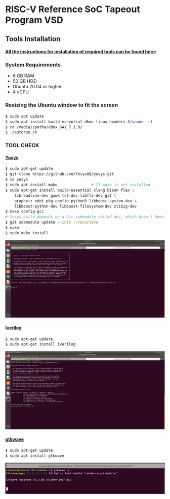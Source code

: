 
# RISC-V Reference SoC Tapeout Program VSD

## Tools Installation

#### <ins>All the instructions for installation of required tools can be found here:</ins>

### **System Requirements**
- 6 GB RAM
- 50 GB HDD
- Ubuntu 20.04 or higher
- 4 vCPU

### **Resizing the Ubuntu window to fit the screen**
```bash
$ sudo apt update
$ sudo apt install build-essential dkms linux-headers-$(uname -r)
$ cd /media/spatha/VBox_GAs_7.1.8/
$ ./autorun.sh
```

### **TOOL CHECK**

#### <ins>**Yosys**</ins>
```bash
$ sudo apt-get update
$ git clone https://github.com/YosysHQ/yosys.git
$ cd yosys
$ sudo apt install make               # If make is not installed
$ sudo apt-get install build-essential clang bison flex \
    libreadline-dev gawk tcl-dev libffi-dev git \
    graphviz xdot pkg-config python3 libboost-system-dev \
    libboost-python-dev libboost-filesystem-dev zlib1g-dev
$ make config-gcc
# Yosys build depends on a Git submodule called abc, which hasn't been initialized yet. You need to run the following command before running make
$ git submodule update --init --recursive
$ make 
$ sudo make install
```
![Alt Text](Images/yosys_installation.png)

#### <ins>**Iverilog**</ins>
```bash
$ sudo apt-get update
$ sudo apt-get install iverilog
```
![Alt Text](Images/iverilog_status.png)

#### <ins>**gtkwave**</ins>
```bash
$ sudo apt-get update
$ sudo apt install gtkwave
```
![Alt Text](Images/gtkwave_installation.png)
